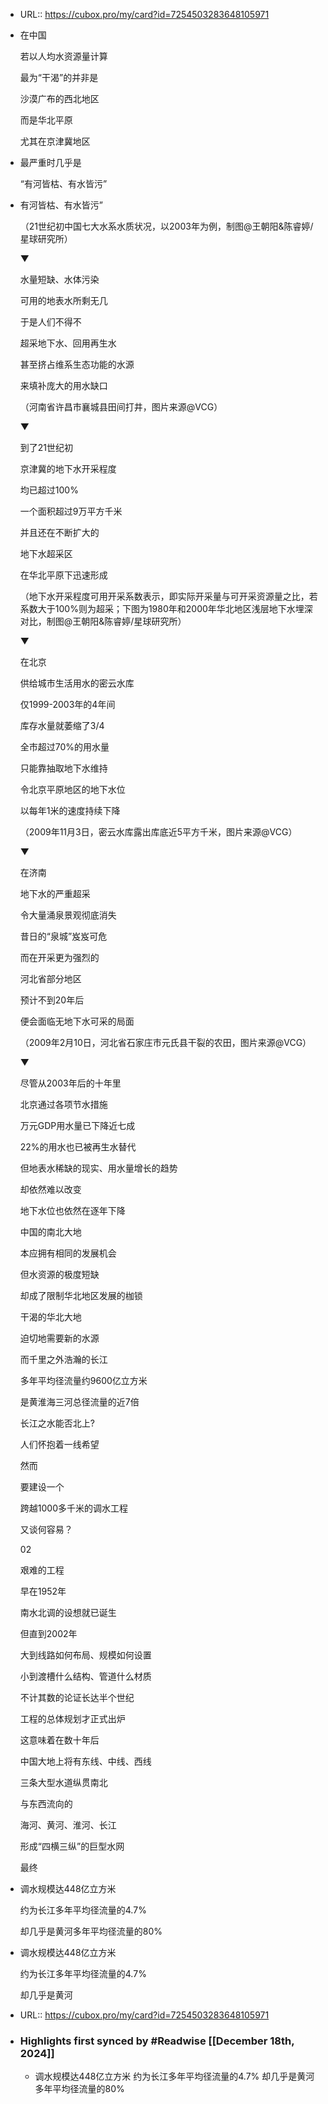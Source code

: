 - URL:: https://cubox.pro/my/card?id=7254503283648105971
- 在中国
  
  若以人均水资源量计算
  
  最为“干渴”的并非是
  
  沙漠广布的西北地区
  
  而是华北平原
  
  尤其在京津冀地区
- 最严重时几乎是
  
  “有河皆枯、有水皆污”
- 有河皆枯、有水皆污”
  
  （21世纪初中国七大水系水质状况，以2003年为例，制图@王朝阳&陈睿婷/星球研究所）
  
  ▼
  
  
  
  水量短缺、水体污染
  
  可用的地表水所剩无几
  
  于是人们不得不
  
  超采地下水、回用再生水
  
  甚至挤占维系生态功能的水源
  
  来填补庞大的用水缺口
  
  （河南省许昌市襄城县田间打井，图片来源@VCG）
  
  ▼
  
  
  
  到了21世纪初
  
  京津冀的地下水开采程度
  
  均已超过100%
  
  一个面积超过9万平方千米
  
  并且还在不断扩大的
  
  地下水超采区
  
  在华北平原下迅速形成
  
  （地下水开采程度可用开采系数表示，即实际开采量与可开采资源量之比，若系数大于100%则为超采；下图为1980年和2000年华北地区浅层地下水埋深对比，制图@王朝阳&陈睿婷/星球研究所）
  
  ▼
  
  
  
  在北京
  
  供给城市生活用水的密云水库
  
  仅1999-2003年的4年间
  
  库存水量就萎缩了3/4
  
  全市超过70%的用水量
  
  只能靠抽取地下水维持
  
  令北京平原地区的地下水位
  
  以每年1米的速度持续下降
  
  （2009年11月3日，密云水库露出库底近5平方千米，图片来源@VCG）
  
  ▼
  
  
  
  在济南
  
  地下水的严重超采
  
  令大量涌泉景观彻底消失
  
  昔日的“泉城”岌岌可危
  
  而在开采更为强烈的
  
  河北省部分地区
  
  预计不到20年后
  
  便会面临无地下水可采的局面
  
  （2009年2月10日，河北省石家庄市元氏县干裂的农田，图片来源@VCG）
  
  ▼
  
  
  
  尽管从2003年后的十年里
  
  北京通过各项节水措施
  
  万元GDP用水量已下降近七成
  
  22%的用水也已被再生水替代
  
  但地表水稀缺的现实、用水量增长的趋势
  
  却依然难以改变
  
  地下水位也依然在逐年下降
  
  中国的南北大地
  
  本应拥有相同的发展机会
  
  但水资源的极度短缺
  
  却成了限制华北地区发展的枷锁
  
  干渴的华北大地
  
  迫切地需要新的水源
  
  而千里之外浩瀚的长江
  
  多年平均径流量约9600亿立方米
  
  是黄淮海三河总径流量的近7倍
  
  长江之水能否北上?
  
  人们怀抱着一线希望
  
  然而
  
  要建设一个
  
  跨越1000多千米的调水工程
  
  又谈何容易？
  
  02
  
  艰难的工程
  
  早在1952年
  
  南水北调的设想就已诞生
  
  但直到2002年
  
  大到线路如何布局、规模如何设置
  
  小到渡槽什么结构、管道什么材质
  
  不计其数的论证长达半个世纪
  
  工程的总体规划才正式出炉
  
  这意味着在数十年后
  
  中国大地上将有东线、中线、西线
  
  三条大型水道纵贯南北
  
  与东西流向的
  
  海河、黄河、淮河、长江
  
  形成“四横三纵”的巨型水网
  
  最终
- 调水规模达448亿立方米
  
  约为长江多年平均径流量的4.7%
  
  却几乎是黄河多年平均径流量的80%
- 调水规模达448亿立方米
  
  约为长江多年平均径流量的4.7%
  
  却几乎是黄河
- URL:: https://cubox.pro/my/card?id=7254503283648105971
- ### Highlights first synced by #Readwise [[December 18th, 2024]]
    - 调水规模达448亿立方米
      约为长江多年平均径流量的4.7%
      却几乎是黄河多年平均径流量的80%
